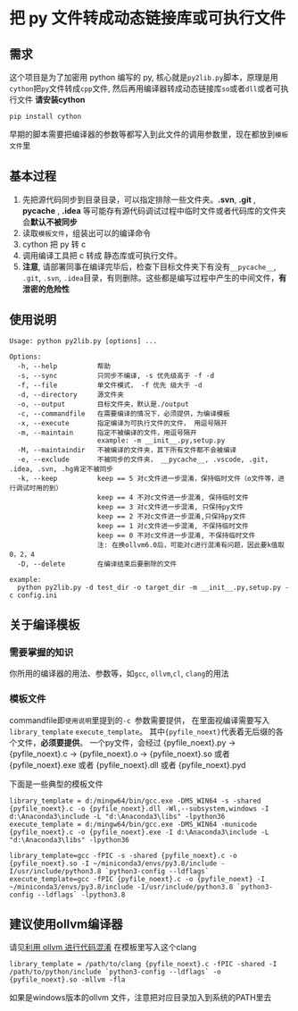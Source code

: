 # 把 py 文件转成动态链接库或可执行文件

## 需求
这个项目是为了加密用 python 编写的 py, 核心就是`py2lib.py`脚本，原理是用`cython`把`py`文件转成`cpp`文件, 然后再用编译器转成动态链接库`so`或者`dll`或者可执行文件
**请安装cython**
```
pip install cython
```
早期的脚本需要把编译器的参数等都写入到此文件的调用参数里，现在都放到`模板文件`里

## 基本过程
1. 先把源代码同步到目录目录，可以指定排除一些文件夹。**.svn**,  **.git** , **__pycache__** , **.idea** 等可能存有源代码调试过程中临时文件或者代码库的文件夹会**默认不被同步**
2. 读取`模板文件`，组装出可以的编译命令
3. cython 把 py 转 c
4. 调用编译工具把 c 转成 静态库或可执行文件。
5. **注意**, 请部署同事在编译完毕后，检查下目标文件夹下有没有`__pycache__`, `.git`, `.svn`, `.idea`目录，有则删除。这些都是编写过程中产生的中间文件，**有泄密的危险性**

## 使用说明
```
Usage: python py2lib.py [options] ...

Options:
  -h, --help          帮助
  -s, --sync          只同步不编译, -s 优先级高于 -f -d
  -f, --file          单文件模式， -f 优先 级大于 -d
  -d, --directory     源文件夹
  -o, --output        目标文件夹，默认是./output
  -c, --commandfile   在需要编译的情况下，必须提供，为编译模板
  -x, --execute       指定编译为可执行文件的文件， 用逗号隔开
  -m, --maintain      指定不被编译的文件，用逗号隔开
                      example: -m __init__.py,setup.py
  -M, --maintaindir   不被编译的文件夹，其下所有文件都不会被编译
  -e, --exclude       不被同步的文件夹， __pycache__, .vscode, .git, .idea, .svn, .hg肯定不被同步
  -k, --keep          keep == 5 对c文件进一步混淆，保持临时文件（o文件等，进行调试时用的到）
                      keep == 4 不对c文件进一步混淆, 保持临时文件
                      keep == 3 对c文件进一步混淆, 只保持py文件
                      keep == 2 不对c文件进一步混淆,只保持py文件
                      keep == 1 对c文件进一步混淆, 不保持临时文件
                      keep == 0 不对c文件进一步混淆, 不保持临时文件
                      注: 在换ollvm6.0后，可能对c进行混淆有问题，因此要k值取0，2，4
  -D, --delete        在编译结束后要删除的文件

example:
  python py2lib.py -d test_dir -o target_dir -m __init__.py,setup.py -c config.ini

```

## 关于编译模板
### 需要掌握的知识
你所用的编译器的用法、参数等，如`gcc`, `ollvm`,`cl`, `clang`的用法

### 模板文件
commandfile即`使用说明`里提到的`-c `参数需要提供， 在里面视编译需要写入`library_template` `execute_template`。
其中`{pyfile_noext}`代表着无后缀的各个文件，**必须要提供**。
一个py文件，会经过 {pyfile_noext}.py -> {pyfile_noext}.c -> {pyfile_noext}.o -> {pyfile_noext}.so 或者 {pyfile_noext}.exe 或者 {pyfile_noext}.dll 或者
{pyfile_noext}.pyd

下面是一些典型的模板文件
```mingw64 in WINDOWS
library_template = d:/mingw64/bin/gcc.exe -DMS_WIN64 -s -shared {pyfile_noext}.c -o {pyfile_noext}.dll -Wl,--subsystem,windows -I d:\Anaconda3\include -L "d:\Anaconda3\libs" -lpython36
execute_template = d:/mingw64/bin/gcc.exe -DMS_WIN64 -municode {pyfile_noext}.c -o {pyfile_noext}.exe -I d:\Anaconda3\include -L "d:\Anaconda3\libs" -lpython36
```

```linux
library_template=gcc -fPIC -s -shared {pyfile_noext}.c -o {pyfile_noext}.so -I ~/miniconda3/envs/py3.8/include -I/usr/include/python3.8 `python3-config --ldflags`
execute_template=gcc -fPIC {pyfile_noext}.c -o {pyfile_noext} -I ~/miniconda3/envs/py3.8/include -I/usr/include/python3.8 `python3-config --ldflags` -lpython3.8
```

## 建议使用ollvm编译器
请见[利用 ollvm 进行代码混淆](https://mabin004.github.io/2018/08/23/ollvm%E5%AD%A6%E4%B9%A0/)
在模板里写入这个clang
```
library_template = /path/to/clang {pyfile_noext}.c -fPIC -shared -I /path/to/python/include `python3-config --ldflags` -o {pyfile_noext}.so -mllvm -fla
```
如果是windows版本的ollvm 文件，注意把对应目录加入到系统的PATH里去
